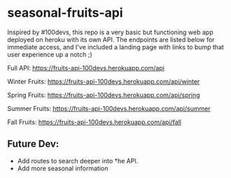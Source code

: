 # seasonal-fruits-api

Inspired by #100devs, this repo is a very basic but functioning web app deployed on heroku with its own API. The endpoints are listed below for immediate access, and I've included a landing page with links to bump that user experience up a notch ;)

Full API:
https://fruits-api-100devs.herokuapp.com/api

Winter Fruits:
https://fruits-api-100devs.herokuapp.com/api/winter

Spring Fruits:
https://fruits-api-100devs.herokuapp.com/api/spring

Summer Fruits:
https://fruits-api-100devs.herokuapp.com/api/summer

Fall Fruits:
https://fruits-api-100devs.herokuapp.com/api/fall

## Future Dev:
- Add routes to search deeper into †he API.
- Add more seasonal information
